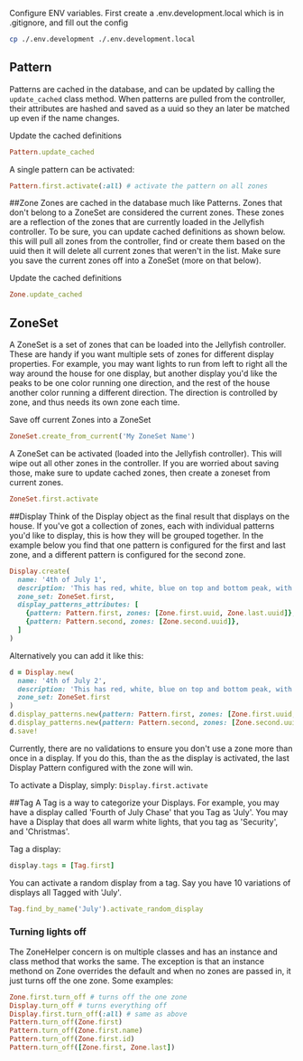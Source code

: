 Configure ENV variables. First create a .env.development.local which is in .gitignore, and fill out the config
```bash
cp ./.env.development ./.env.development.local
```

## Pattern
Patterns are cached in the database, and can be updated by calling the `update_cached` class method. When patterns are
pulled from the controller, their attributes are hashed and saved as a uuid so they an later be matched up even if
the name changes.

Update the cached definitions
```ruby
Pattern.update_cached
``` 

A single pattern can be activated:
```ruby
Pattern.first.activate(:all) # activate the pattern on all zones
```
     
##Zone
Zones are cached in the database much like Patterns. Zones that don't belong to a ZoneSet are considered the current
zones. These zones are a reflection of the zones that are currently loaded in the Jellyfish controller. To be sure, you can 
update cached definitions as shown below. this will pull all zones from the controller, find or create them based on the uuid
then it will delete all current zones that weren't in the list. Make sure you save the current zones off into a
ZoneSet (more on that below).

Update the cached definitions
```ruby
Zone.update_cached
``` 

## ZoneSet
A ZoneSet is a set of zones that can be loaded into the Jellyfish controller. These are handy if you want multiple sets
of zones for different display properties. For example, you may want lights to run from left to right all the way around
the house for one display, but another display you'd like the peaks to be one color running one direction, and the rest 
of the house another color running a different direction. The direction is controlled by zone, and thus needs its own
zone each time.

Save off current Zones into a ZoneSet
```ruby 
ZoneSet.create_from_current('My ZoneSet Name')
```

A ZoneSet can be activated (loaded into the Jellyfish controller). This will wipe out all other zones in the controller.
If you are worried about saving those, make sure to update cached zones, then create a zoneset from current zones.
```ruby 
ZoneSet.first.activate
```

##Display
Think of the Display object as the final result that displays on the house.
If you've got a collection of zones, each with individual patterns you'd like to 
display, this is how they will be grouped together. In the example below you find
that one pattern is configured for the first and last zone, and a different pattern 
is configured for the second zone.
```ruby
Display.create(
  name: '4th of July 1',
  description: 'This has red, white, blue on top and bottom peak, with blue white on rest of house, and twinkle effect',
  zone_set: ZoneSet.first,
  display_patterns_attributes: [
    {pattern: Pattern.first, zones: [Zone.first.uuid, Zone.last.uuid]},
    {pattern: Pattern.second, zones: [Zone.second.uuid]},
  ]
)
```
Alternatively you can add it like this:
```ruby
d = Display.new(
  name: '4th of July 2',
  description: 'This has red, white, blue on top and bottom peak, with blue white on rest of house, and twinkle effect',
  zone_set: ZoneSet.first
)
d.display_patterns.new(pattern: Pattern.first, zones: [Zone.first.uuid, Zone.last.uuid])
d.display_patterns.new(pattern: Pattern.second, zones: [Zone.second.uuid])
d.save!
```
Currently, there are no validations to ensure you don't use a zone more than once in a display.
If you do this, than the as the display is activated, the last Display Pattern configured 
with the zone will win.

To activate a Display, simply:
`Display.first.activate`
                    
##Tag
A Tag is a way to categorize your Displays. For example, you may have a display called 'Fourth of July Chase' that you 
Tag as 'July'. You may have a Display that does all warm white lights, that you tag as 'Security', and 'Christmas'. 
     
Tag a display:
```ruby 
display.tags = [Tag.first]
```

You can activate a random display from a tag. Say you have 10 variations of displays all Tagged with 'July'. 
```ruby 
Tag.find_by_name('July').activate_random_display
```

### Turning lights off
The ZoneHelper concern is on multiple classes and has an instance and class method that works the same. The exception
is that an instance methond on Zone overrides the default and when no zones are passed in, it just turns off the one
zone. Some examples:

```ruby
Zone.first.turn_off # turns off the one zone
Display.turn_off # turns everything off
Display.first.turn_off(:all) # same as above
Pattern.turn_off(Zone.first)
Pattern.turn_off(Zone.first.name)
Pattern.turn_off(Zone.first.id)
Pattern.turn_off([Zone.first, Zone.last])
```